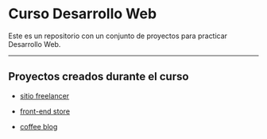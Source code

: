 # Curso Desarrollo Web

Este es un repositorio con un conjunto de proyectos para practicar Desarrollo Web.

------------

## Proyectos creados durante el curso

- [sitio freelancer](https://first-web-project-loopcrack-curse.netlify.app/)

- [front-end store](https://frontend-store-loopcrack-mentory.netlify.app/)

- [coffee blog](https://coffee-blog-loopcrack-course.netlify.app/)